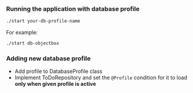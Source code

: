 ### Running the application with database profile
```bash
./start your-db-profile-name
```
For example: 
```bash
./start db-objectbox
```


### Adding new database profile
- Add profile to DatabaseProfile class
- Implement ToDoRepository and set the `@Profile` condition for it to load **only when given profile is active**
